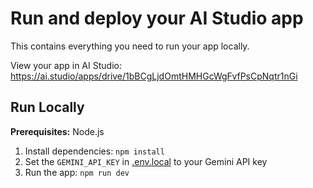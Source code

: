 

# Run and deploy your AI Studio app

This contains everything you need to run your app locally.

View your app in AI Studio: https://ai.studio/apps/drive/1bBCgLjdOmtHMHGcWgFvfPsCpNqtr1nGi

## Run Locally

**Prerequisites:**  Node.js


1. Install dependencies:
   `npm install`
2. Set the `GEMINI_API_KEY` in [.env.local](.env.local) to your Gemini API key
3. Run the app:
   `npm run dev`
